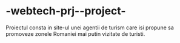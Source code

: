 # -webtech-prj--project-
Proiectul consta in site-ul unei agentii de turism care isi propune sa promoveze zonele Romaniei mai putin vizitate de turisti.
